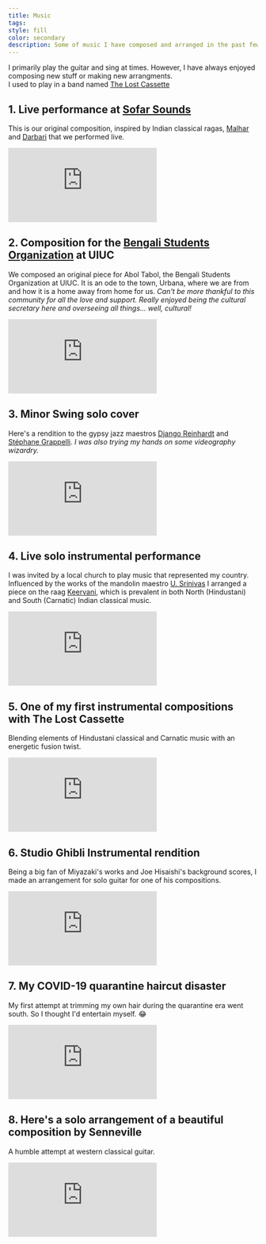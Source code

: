 ```yaml
---
title: Music
tags: 
style: fill
color: secondary
description: Some of music I have composed and arranged in the past few years.
---
```


<!-- Source: [portfolYOU](https://github.com/YoussefRaafatNasry/portfolYOU) -->

I primarily play the guitar and sing at times. However, I have always enjoyed composing new stuff or making new arrangments. <br>
I used to play in a band named [The Lost Cassette](https://www.instagram.com/thelostcassette/)

## 1. Live performance at [Sofar Sounds](https://www.sofarsounds.com/)

This is our original composition, inspired by Indian classical ragas, [Malhar](https://en.wikipedia.org/wiki/Malhar) and [Darbari](https://en.wikipedia.org/wiki/Darbari_Kanada) that we performed live. <br>
<div class="video">
  <iframe src="https://www.youtube.com/embed/PITwyWY6TK0" frameborder="0" allowfullscreen></iframe>
</div>

## 2. Composition for the [Bengali Students Organization](https://www.instagram.com/aboltaboluiuc/) at UIUC

We composed an original piece for Abol Tabol, the Bengali Students Organization at UIUC. It is an ode to the town, Urbana, where we are from and how it is a home away from home for us. <i>Can't be more thankful to this community for all the love and support. Really enjoyed being the cultural secretary here and overseeing all things... well, cultural!</i><br>
<div class="video">
  <iframe src="https://www.youtube.com/embed/aWgrkb4veq4" frameborder="0" allowfullscreen></iframe>
</div>

## 3. Minor Swing solo cover

Here's a rendition to the gypsy jazz maestros [Django Reinhardt](https://en.wikipedia.org/wiki/Django_Reinhardt) and [Stéphane Grappelli](https://en.wikipedia.org/wiki/St%C3%A9phane_Grappelli). <i>I was also trying my hands on some videography wizardry.</i><br>
<div class="video">
  <iframe src="https://www.youtube.com/embed/xO8pCwehT78" frameborder="0" allowfullscreen></iframe>
</div>


## 4. Live solo instrumental performance

I was invited by a local church to play music that represented my country. Influenced by the works of the mandolin maestro [U. Srinivas](https://en.wikipedia.org/wiki/U._Srinivas)  I arranged a piece on the raag [Keervani](https://en.wikipedia.org/wiki/Keeravani), which is prevalent in both North (Hindustani) and South (Carnatic) Indian classical music. <br>
<div class="video">
  <iframe src="https://www.youtube.com/embed/w5pR-1fJcmc" frameborder="0" allowfullscreen></iframe>
</div>

## 5. One of my first instrumental compositions with The Lost Cassette

Blending elements of Hindustani classical and Carnatic music with an energetic fusion twist.  <br>
<div class="video">
  <iframe src="https://www.youtube.com/embed/I8r8luPMLuk" frameborder="0" allowfullscreen></iframe>
</div>

## 6. Studio Ghibli Instrumental rendition

Being a big fan of Miyazaki's works and Joe Hisaishi's background scores, I made an arrangement for solo guitar for one of his compositions. <br>
<div class="video">
  <iframe src="https://www.youtube.com/embed/XNzE-sR4W60" frameborder="0" allowfullscreen></iframe>
</div>

## 7. My COVID-19 quarantine haircut disaster

My first attempt at trimming my own hair during the quarantine era went south. So I thought I'd entertain myself. 😂 <br>
<div class="video">
  <iframe src="https://www.youtube.com/embed/X8hL1sE6wgQ" frameborder="0" allowfullscreen></iframe>
</div>

## 8. Here's a solo arrangement of a beautiful composition by Senneville

A humble attempt at western classical guitar. <br>
<div class="video">
  <iframe src="https://www.youtube.com/embed/eo3X8T3GBzA" frameborder="0" allowfullscreen></iframe>
</div>

